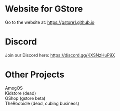 # Website for GStore
Go to the website at: https://gstore1.github.io

# Discord

Join our Discord here: https://discord.gg/KXSNzHuP9X

# Other Projects

AmogOS <br>
Kidstore (dead) <br>
GShop (gstore beta) <br>
TheRoobicle (dead, cubing business)
